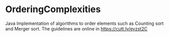 # OrderingComplexities
Java Implementation of algorithms to order elements such as Counting sort and Merger sort. The guidelines are online in https://cutt.ly/eyzst2C 
